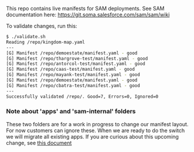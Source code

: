 This repo contains live manifests for SAM deployments.  See SAM documentation here: https://git.soma.salesforce.com/sam/sam/wiki

To validate changes, run this:

```sh
$ ./validate.sh 
Reading /repo/kingdom-map.yaml
---
[G] Manifest /repo/demoestate/manifest.yaml - good
[G] Manifest /repo/thargrove-test/manifest.yaml - good
[G] Manifest /repo/antorcol-test/manifest.yaml - good
[G] Manifest /repo/caas-test/manifest.yaml - good
[G] Manifest /repo/mayank-test/manifest.yaml - good
[G] Manifest /repo/demoestate/manifest.yaml - good
[G] Manifest /repo/cbatra-test/manifest.yaml - good
---
Successfully validated /repo/. Good=7, Errors=0, Ignored=0
```

### Note about 'apps' and 'sam-internal' folders
These two folders are for a work in progress to change our manifest layout.
For now customers can ignore these.  When we are ready to do the switch we will migrate all existing apps.
If you are curious about this upcoming change, see [this document](https://docs.google.com/document/d/1I0Z8zjJD3TVZvzmQSWiNEgATtuapxzp0cquc6-PXweE/edit#)
